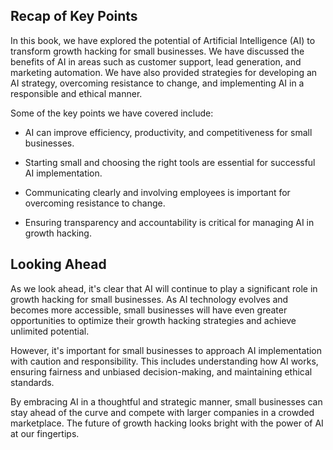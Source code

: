 
Recap of Key Points
-------------------

In this book, we have explored the potential of Artificial Intelligence (AI) to transform growth hacking for small businesses. We have discussed the benefits of AI in areas such as customer support, lead generation, and marketing automation. We have also provided strategies for developing an AI strategy, overcoming resistance to change, and implementing AI in a responsible and ethical manner.

Some of the key points we have covered include:

* AI can improve efficiency, productivity, and competitiveness for small businesses.

* Starting small and choosing the right tools are essential for successful AI implementation.

* Communicating clearly and involving employees is important for overcoming resistance to change.

* Ensuring transparency and accountability is critical for managing AI in growth hacking.

Looking Ahead
-------------

As we look ahead, it's clear that AI will continue to play a significant role in growth hacking for small businesses. As AI technology evolves and becomes more accessible, small businesses will have even greater opportunities to optimize their growth hacking strategies and achieve unlimited potential.

However, it's important for small businesses to approach AI implementation with caution and responsibility. This includes understanding how AI works, ensuring fairness and unbiased decision-making, and maintaining ethical standards.

By embracing AI in a thoughtful and strategic manner, small businesses can stay ahead of the curve and compete with larger companies in a crowded marketplace. The future of growth hacking looks bright with the power of AI at our fingertips.
